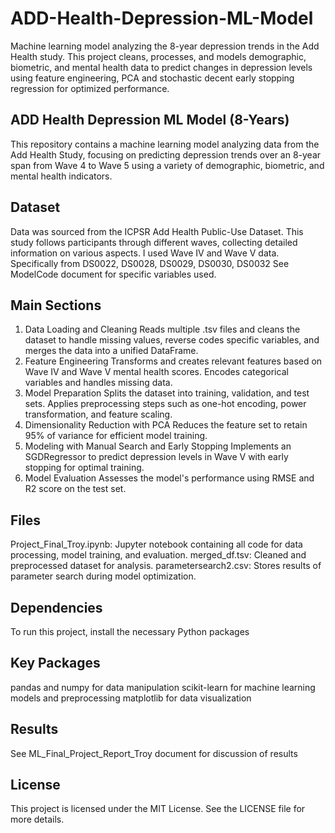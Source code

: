 # ADD-Health-Depression-ML-Model
Machine learning model analyzing the 8-year depression trends in the Add Health study. This project cleans, processes, and models demographic, biometric, and mental health data to predict changes in depression levels using feature engineering, PCA and stochastic decent early stopping regression for optimized performance.

## ADD Health Depression ML Model (8-Years)
This repository contains a machine learning model analyzing data from the Add Health Study, focusing on predicting depression trends over an 8-year span from Wave 4 to Wave 5 using a variety of demographic, biometric, and mental health indicators.

## Dataset
Data was sourced from the ICPSR Add Health Public-Use Dataset. This study follows participants through different waves, collecting detailed information on various aspects. I used Wave IV and Wave V data. Specifically from DS0022, DS0028, DS0029, DS0030, DS0032
See ModelCode document for specific variables used.

## Main Sections
1.	Data Loading and Cleaning
Reads multiple .tsv files and cleans the dataset to handle missing values, reverse codes specific variables, and merges the data into a unified DataFrame.
2.	Feature Engineering
Transforms and creates relevant features based on Wave IV and Wave V mental health scores.
Encodes categorical variables and handles missing data.
3.	Model Preparation
Splits the dataset into training, validation, and test sets.
Applies preprocessing steps such as one-hot encoding, power transformation, and feature scaling.
4.	Dimensionality Reduction with PCA
Reduces the feature set to retain 95% of variance for efficient model training.
5.	Modeling with Manual Search and Early Stopping
Implements an SGDRegressor to predict depression levels in Wave V with early stopping for optimal training.
6.	Model Evaluation
Assesses the model's performance using RMSE and R2 score on the test set.
## Files
Project_Final_Troy.ipynb: Jupyter notebook containing all code for data processing, model training, and evaluation.
merged_df.tsv: Cleaned and preprocessed dataset for analysis.
parametersearch2.csv: Stores results of parameter search during model optimization.
## Dependencies
To run this project, install the necessary Python packages
## Key Packages
pandas and numpy for data manipulation
scikit-learn for machine learning models and preprocessing
matplotlib for data visualization
## Results
See ML_Final_Project_Report_Troy document for discussion of results
## License
This project is licensed under the MIT License. See the LICENSE file for more details.

